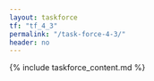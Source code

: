 ```yaml
---
layout: taskforce
tf: "tf_4_3"
permalink: "/task-force-4-3/"
header: no
---
```


{% include taskforce_content.md %}
